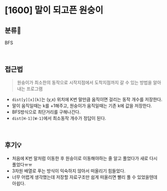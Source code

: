 # [1600] 말이 되고픈 원숭이
## 분류💁

BFS

</br>

## 접근법

> 원숭이가 최소한의 동작으로 시작지점에서 도착지점까지 갈 수 있는 방법을 알아내는 프로그램

- `dist[y][x][k]`는 (y,x) 위치에 K번 말만큼 움직이면 걸리는 동작 개수를 저장한다.
- 말이 움직일때는 k를 +1해주고, 원숭이가 움직일때는 기존 k에 값을 저장한다.
- BFS방식으로 최단거리를 구해나간다.
- `dist[H-1][W-1]`에서 최소동작 개수가 정답이 된다. 

</br>

## 후기💡

- 처음에 K번 말처럼 이동한 후 원숭이로 이동해야하는 줄 알고 풀었다가 새로 다시 풀었다ㅠㅠ
- 3차원 배열로 푸는 방식이 익숙하지 않아서 떠올리기 힘들었다. 
- 너무 어렵게 생각했는데 저장할 자료구조만 쉽게 떠올리면 빨리 풀 수 있었을텐데 아쉽다.
